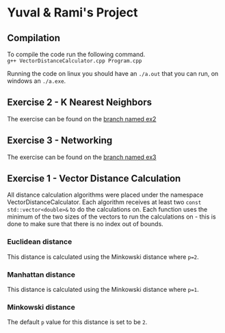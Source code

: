 # Yuval & Rami's Project

## Compilation
To compile the code run the following command.<br/>
`g++ VectorDistanceCalculator.cpp Program.cpp`

Running the code on linux you should have an `./a.out` that you can run, on windows an `./a.exe`.

## Exercise 2 - K Nearest Neighbors
The exercise can be found on the [branch named ex2](https://github.com/NubPaws/AdvancedProgramming/tree/ex2)

## Exercise 3 - Networking
The exercise can be found on the [branch named ex3](https://github.com/NubPaws/AdvancedProgramming/tree/ex3)

## Exercise 1 - Vector Distance Calculation
All distance calculation algorithms were placed under the namespace VectorDistanceCalculator. Each algorithm receives at least two `const std::vector<double>&` to do the calculations on. Each function uses the minimum of the two sizes of the vectors to run the calculations on - this is done to make sure that there is no index out of bounds.
### Euclidean distance
This distance is calculated using the Minkowski distance where `p=2`.
### Manhattan distance
This distance is calculated using the Minkowski distance where `p=1`.
### Minkowski distance
The default `p` value for this distance is set to be `2`.
